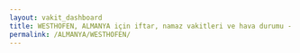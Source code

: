 ```yaml
---
layout: vakit_dashboard
title: WESTHOFEN, ALMANYA için iftar, namaz vakitleri ve hava durumu - ilçe/eyalet seç
permalink: /ALMANYA/WESTHOFEN/
---
```


<script type="text/javascript">
  var GLOBAL_COUNTRY = 'ALMANYA';
  var GLOBAL_CITY = 'WESTHOFEN';
  var GLOBAL_STATE = '';
  var lat = 72;
  var lon = 21;
</script>
